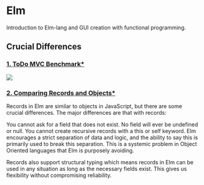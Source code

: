 # Elm
Introduction to Elm-lang and GUI creation with functional programming.

## Crucial Differences

### [1. ToDo MVC Benchmark*][2]
![](http://elm-lang.org/diagrams/sampleResults.png)

### [2. Comparing Records and Objects*][1]

Records in Elm are similar to objects in JavaScript, but there are some crucial differences. The major differences are that with records:

You cannot ask for a field that does not exist.
No field will ever be undefined or null.
You cannot create recursive records with a this or self keyword.
Elm encourages a strict separation of data and logic, and the ability to say this is primarily used to break this separation. This is a systemic problem in Object Oriented languages that Elm is purposely avoiding.

Records also support structural typing which means records in Elm can be used in any situation as long as the necessary fields exist. This gives us flexibility without compromising reliability.







[//]:(References)
[1]: http://guide.elm-lang.org/core_language.html#comparing-records-and-objects
[2]: http://elm-lang.org/blog/blazing-fast-html
